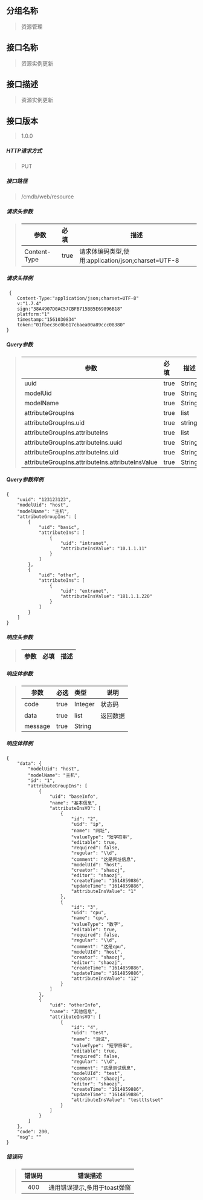 ## 分组名称
> 资源管理

## 接口名称
> 资源实例更新

## 接口描述
> 资源实例更新

## 接口版本

> 1.0.0

##### HTTP请求方式

> PUT

##### 接口路径
> /cmdb/web/resource

##### 请求头参数
> | 参数       | 必填 | 描述            |
> | ---------- | :--- |  --------------- |
> | Content-Type |true|请求体编码类型,使用:application/json;charset=UTF-8|

##### 请求头样例
```
 {
    Content-Type:"application/json;charset=UTF-8"
    v:"1.7.4"
    sign:"38A4907D0AC57CBFB715BB5E69896B18"
    platform:"1"
    timestamp:"1561030834"
    token:"01fbec36c0b617cbaea00a89ccc08380"
}
```

##### Query参数
> | 参数       | 必填 | 描述            |
> | ---------- | :--- |  --------------- |
> | uuid |true|String|资源全局唯一id|
> | modelUid |true|String|模型唯一标识|
> | modelName |true|String|模型名称|
> | attributeGroupIns |true|list|属性分组列表|
> | attributeGroupIns.uid |true|string|属性分组唯一标识|
> | attributeGroupIns.attributeIns |true|list|属性id|
> | attributeGroupIns.attributeIns.uuid |true|String|属性全局唯一id|
> | attributeGroupIns.attributeIns.uid |true|String|属性唯一标识|
> | attributeGroupIns.attributeIns.attributeInsValue |true|String|属性实例值|


##### Query参数样例
```
{
    "uuid": "123123123",
    "modelUid": "host",
    "modelName": "主机",
    "attributeGroupIns": [
        {
            "uid": "basic",
            "attributeIns": [
                {
                    "uid": "intranet",
                    "attributeInsValue": "10.1.1.11"
                }
            ]
        },
        {
            "uid": "other",
            "attributeIns": [
                {
                    "uid": "extranet",
                    "attributeInsValue": "181.1.1.220"
                }
            ]
        }
    ]
}
```

##### 响应头参数
> | 参数       | 必填 | 描述            |
> | ---------- | :--- |  --------------- |

##### 响应体参数
> | 参数       | 必选 | 类型 | 说明            |
> | ---------- | :--- | :--- | --------------- |
> | code |true|Integer|状态码|
> | data |true|list|返回数据|
> | message |true|String| |


##### 响应体样例
```
{
    "data": {
        "modelUid": "host",
        "modelName": "主机",
        "id": "1",
        "attributeGroupIns": [
            {
                "uid": "baseInfo",
                "name": "基本信息",
                "attributeInsVO": [
                    {
                        "id": "2",
                        "uid": "ip",
                        "name": "网址",
                        "valueType": "短字符串",
                        "editable": true,
                        "required": false,
                        "regular": "\\d",
                        "comment": "这是网址信息",
                        "modelUId": "host",
                        "creator": "shaozj",
                        "editor": "shaozj",
                        "createTime": "1614859886",
                        "updateTime": "1614859886",
                        "attributeInsValue": "1"
                    },
                    {
                        "id": "3",
                        "uid": "cpu",
                        "name": "cpu",
                        "valueType": "数字",
                        "editable": true,
                        "required": false,
                        "regular": "\\d",
                        "comment": "这是cpu",
                        "modelUId": "host",
                        "creator": "shaozj",
                        "editor": "shaozj",
                        "createTime": "1614859886",
                        "updateTime": "1614859886",
                        "attributeInsValue": "12"
                    }
                ]
            },
            {
                "uid": "otherInfo",
                "name": "其他信息",
                "attributeInsVO": [
                    {
                        "id": "4",
                        "uid": "test",
                        "name": "测试",
                        "valueType": "短字符串",
                        "editable": true,
                        "required": false,
                        "regular": "\\d",
                        "comment": "这是测试信息",
                        "modelUId": "test",
                        "creator": "shaozj",
                        "editor": "shaozj",
                        "createTime": "1614859886",
                        "updateTime": "1614859886",
                        "attributeInsValue": "testttstset"
                    }
                ]
            }
        ]
    },
    "code": 200,
    "msg": ""
}
```
##### 错误码
> | 错误码      |错误描述|
> | :----------: | :---------------: |
> | 400 |通用错误提示,多用于toast弹窗|